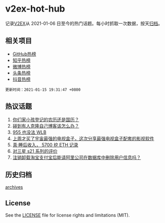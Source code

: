 # v2ex-hot-hub

 记录[V2EX](https://www.v2ex.com/)从 2021-01-06 日至今的热门话题。每小时抓取一次数据，按天[归档](archives)。
 
 ## 相关项目

- [GitHub热榜](https://github.com/lonnyzhang423/github-hot-hub)
- [知乎热榜](https://github.com/lonnyzhang423/zhihu-hot-hub)
- [微博热榜](https://github.com/lonnyzhang423/weibo-hot-hub)
- [头条热榜](https://github.com/lonnyzhang423/toutiao-hot-hub)
- [抖音热榜](https://github.com/lonnyzhang423/douyin-hot-hub)


 `更新时间：2021-01-15 19:31:47 +0800`

## 热议话题

1. [你们家小孩登记的农历还是国历？](https://www.v2ex.com/t/745047)
1. [碰到有人克隆自己博客该怎么办？](https://www.v2ex.com/t/745097)
1. [955 也没法 WLB](https://www.v2ex.com/t/745039)
1. [上周才买了宇宙最强的电视盒子，这次分享最强电视盒子配套的影视软件](https://www.v2ex.com/t/745166)
1. [真·睡后收入， 5700 挖 ETH 记录](https://www.v2ex.com/t/745211)
1. [对三星 s21 系列的评价](https://www.v2ex.com/t/745099)
1. [注销卸载淘宝支付宝后能请阿里公司在数据库中删除用户信息吗？](https://www.v2ex.com/t/745092)

## 历史归档

[archives](archives)

## License

See the [LICENSE](LICENSE) file for license rights and limitations (MIT).
